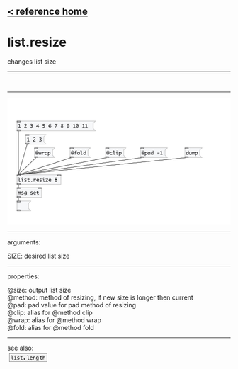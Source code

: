 [< reference home](index.html)
---

# list.resize


changes list size

---

<br>


---


![example](examples/list.resize-example.jpg)

---
arguments:

SIZE: desired list size<br>

---
properties:

@size: output list size<br>
@method: method
            of resizing, if new size is longer then current<br>
@pad: pad value for pad method of
            resizing<br>
@clip: alias for @method clip<br>
@wrap: alias for @method wrap<br>
@fold: alias for @method fold<br>

---
see also:<br>
[![list.length](img/object_list.length.png)](list.length.html)
